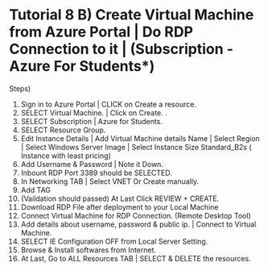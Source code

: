 # Tutorial 8 B) Create Virtual Machine from Azure Portal | Do RDP Connection to it | (Subscription - Azure For Students*)

Steps)
1) Sign in to Azure Portal | CLICK on Create a resource.
2) SELECT Virtual Machine. | Click on Create. .
3) SELECT Subscription | Azure for Students.
4) SELECT Resource Group. 
5) Edit Instance Details | Add Virtual Machine details Name | Select Region | Select Windows Server Image | Select Instance Size Standard_B2s ( Instance with least pricing)
6) Add Username & Password | Note it Down. 
7) Inbount RDP Port 3389 should be SELECTED.
8) In Networking TAB | Select VNET Or Create manually.
9) Add TAG
10) (Vaildation should passed) At Last Click REVIEW + CREATE.
11) Download RDP File after deployment to your Local Machine
12) Connect Virtual Machine for RDP Connection. (Remote Desktop Tool)
13) Add details about username, password & public ip. | Connect to Virtual Machine.
14) SELECT IE Configuration OFF from Local Server Setting.
15) Browse & Install softwares from Internet.
16) At Last, Go to ALL Resources TAB | SELECT & DELETE the resources.